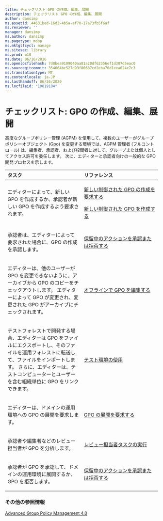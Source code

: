 ```yaml
---
title: チェックリスト GPO の作成、編集、展開
description: チェックリスト GPO の作成、編集、展開
author: dansimp
ms.assetid: 44631bed-16d2-4b5a-af70-17a73fb5f6af
ms.reviewer: ''
manager: dansimp
ms.author: dansimp
ms.pagetype: mdop
ms.mktglfcycl: manage
ms.sitesec: library
ms.prod: w10
ms.date: 06/16/2016
ms.openlocfilehash: 7d8bea9109040aa81a20df62356ef1d307d5eac0
ms.sourcegitcommit: 354664bc527d93f80687cd2eba70d1eea024c7c3
ms.translationtype: MT
ms.contentlocale: ja-JP
ms.lasthandoff: 06/26/2020
ms.locfileid: "10819104"
---
```

# チェックリスト: GPO の作成、編集、展開


高度なグループポリシー管理 (AGPM) を使用して、複数のユーザーがグループポリシーオブジェクト (Gpo) を変更する環境では、AGPM 管理者 (フルコントロール) は、編集者、承認者、および校閲者に対して、グループまたは個人としてアクセス許可を委任します。 次に、エディターと承認者向けの一般的な GPO 開発プロセスを示します。

<table>
<colgroup>
<col width="50%" />
<col width="50%" />
</colgroup>
<thead>
<tr class="header">
<th align="left">タスク</th>
<th align="left">リファレンス</th>
</tr>
</thead>
<tbody>
<tr class="odd">
<td align="left"><p>エディターによって、新しい GPO を作成するか、承認者が新しい GPO を作成するよう要求されます。</p></td>
<td align="left"><p><a href="request-the-creation-of-a-new-controlled-gpo-agpm40.md" data-raw-source="[Request the Creation of a New Controlled GPO](request-the-creation-of-a-new-controlled-gpo-agpm40.md)">新しい制御された GPO の作成を要求する</a></p>
<p><a href="create-a-new-controlled-gpo-agpm40.md" data-raw-source="[Create a New Controlled GPO](create-a-new-controlled-gpo-agpm40.md)">新しい制御された GPO を作成する</a></p></td>
</tr>
<tr class="even">
<td align="left"><p>承認者は、エディターによって要求された場合に、GPO の作成を承認します。</p></td>
<td align="left"><p><a href="approve-or-reject-a-pending-action-agpm40.md" data-raw-source="[Approve or Reject a Pending Action](approve-or-reject-a-pending-action-agpm40.md)">保留中のアクションを承認または拒否する</a></p></td>
</tr>
<tr class="odd">
<td align="left"><p>エディターは、他のユーザーが GPO を変更できないように、アーカイブから GPO のコピーをチェックアウトします。 エディターによって GPO が変更され、変更された GPO がアーカイブにチェックされます。</p></td>
<td align="left"><p><a href="edit-a-gpo-offline-agpm40.md" data-raw-source="[Edit a GPO Offline](edit-a-gpo-offline-agpm40.md)">オフラインで GPO を編集する</a></p></td>
</tr>
<tr class="even">
<td align="left"><p>テストフォレストで開発する場合、エディターは GPO をファイルにエクスポートし、そのファイルを運用フォレストに転送して、ファイルをインポートします。 さらに、エディターは、テストコンピューターとユーザーを含む組織単位に GPO をリンクできます。</p></td>
<td align="left"><p><a href="using-a-test-environment.md" data-raw-source="[Using a Test Environment](using-a-test-environment.md)">テスト環境の使用</a></p></td>
</tr>
<tr class="odd">
<td align="left"><p>エディターは、ドメインの運用環境への GPO の展開を要求します。</p></td>
<td align="left"><p><a href="request-deployment-of-a-gpo-agpm40.md" data-raw-source="[Request Deployment of a GPO](request-deployment-of-a-gpo-agpm40.md)">GPO の展開を要求する</a></p></td>
</tr>
<tr class="even">
<td align="left"><p>承認者や編集者などのレビュー担当者が GPO を分析します。</p></td>
<td align="left"><p><a href="performing-reviewer-tasks-agpm40.md" data-raw-source="[Performing Reviewer Tasks](performing-reviewer-tasks-agpm40.md)">レビュー担当者タスクの実行</a></p></td>
</tr>
<tr class="odd">
<td align="left"><p>承認者が GPO を承認して、ドメインの運用環境に展開するか、GPO を拒否します。</p></td>
<td align="left"><p><a href="approve-or-reject-a-pending-action-agpm40.md" data-raw-source="[Approve or Reject a Pending Action](approve-or-reject-a-pending-action-agpm40.md)">保留中のアクションを承認または拒否する</a></p></td>
</tr>
</tbody>
</table>

 

### その他の参照情報

[Advanced Group Policy Management 4.0](advanced-group-policy-management-40.md)

 

 





